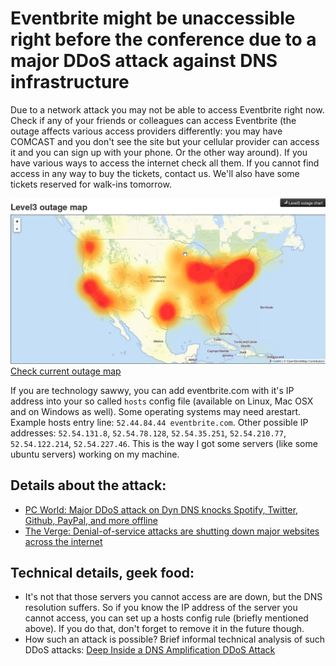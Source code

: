 # Eventbrite might be unaccessible right before the conference due to a major DDoS attack against DNS infrastructure

Due to a network attack you may not be able to access Eventbrite right now.
Check if any of your friends or colleagues can access Eventbrite (the outage affects various access providers differently:
you may have COMCAST and you don't see the site but your cellular provider can access it and you can sign up with your phone. Or the other way around).
If you have various ways to access the internet check all them. If you cannot find access in any way to buy the tickets, contact us.
We'll also have some tickets reserved for walk-ins tomorrow.

![T-shirt](/images/posts/level-3-outage-map-2016-10-21.png)
[Check current outage map](http://downdetector.com/status/level3/map/)

If you are technology sawwy, you can add eventbrite.com with it's IP address into your so called `hosts` config file
(available on Linux, Mac OSX and on Windows as well). Some operating systems may need arestart. Example hosts entry line: `52.44.84.44 eventbrite.com`.
Other possible IP addresses: `52.54.131.8`, `52.54.78.128`, `52.54.35.251`, `52.54.210.77`, `52.54.122.214`, `52.54.227.46`. This is the way
I got some servers (like some ubuntu servers) working on my machine.

## Details about the attack:

* [PC World: Major DDoS attack on Dyn DNS knocks Spotify, Twitter, Github, PayPal, and more offline](http://www.pcworld.com/article/3133847/internet/ddos-attack-on-dyn-knocks-spotify-twitter-github-etsy-and-more-offline.html)
* [The Verge: Denial-of-service attacks are shutting down major websites across the internet](http://www.theverge.com/2016/10/21/13357344/ddos-attack-websites-shut-down)

## Technical details, geek food:

* It's not that those servers you cannot access are are down, but the DNS resolution suffers. So if you know the IP address of the server you cannot access, you can set up a hosts config rule (briefly mentioned above). If you do that, don't forget to remove it in the future though.
* How such an attack is possible? Brief informal technical analysis of such DDoS attacks: [Deep Inside a DNS Amplification DDoS Attack](https://blog.cloudflare.com/deep-inside-a-dns-amplification-ddos-attack/)
